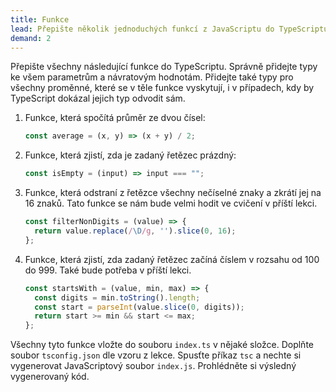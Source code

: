```yaml
---
title: Funkce
lead: Přepište několik jednoduchých funkcí z JavaScriptu do TypeScriptu
demand: 2
---
```


Přepište všechny následující funkce do TypeScriptu. Správně přidejte typy ke všem parametrům a návratovým hodnotám. Přidejte také typy pro všechny proměnné, které se v těle funkce vyskytují, i v případech, kdy by TypeScript dokázal jejich typ odvodit sám.

1.  Funkce, která spočítá průměr ze dvou čísel:
    ```js
    const average = (x, y) => (x + y) / 2;
    ```
1.  Funkce, která zjistí, zda je zadaný řetězec prázdný:
    ```js
    const isEmpty = (input) => input === "";
    ```
1.  Funkce, která odstraní z řetězce všechny nečíselné znaky a zkrátí jej na 16 znaků. Tato funkce se nám bude velmi hodit ve cvičení v příští lekci.
    ```js
    const filterNonDigits = (value) => {
      return value.replace(/\D/g, '').slice(0, 16);
    };
    ```
1.  Funkce, která zjistí, zda zadaný řetězec začíná číslem v rozsahu od 100 do 999. Také bude potřeba v příští lekci.
    ```js
    const startsWith = (value, min, max) => {
      const digits = min.toString().length;
      const start = parseInt(value.slice(0, digits));
      return start >= min && start <= max;
    };
    ```

Všechny tyto funkce vložte do souboru `index.ts` v nějaké složce. Doplňte soubor `tsconfig.json` dle vzoru z lekce. Spusťte příkaz `tsc` a nechte si vygenerovat JavaScriptový soubor `index.js`. Prohlédněte si výsledný vygenerovaný kód.
